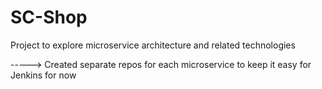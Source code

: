 # SC-Shop

Project to explore microservice architecture and related technologies

-----> Created separate repos for each microservice to keep it easy for Jenkins for now
